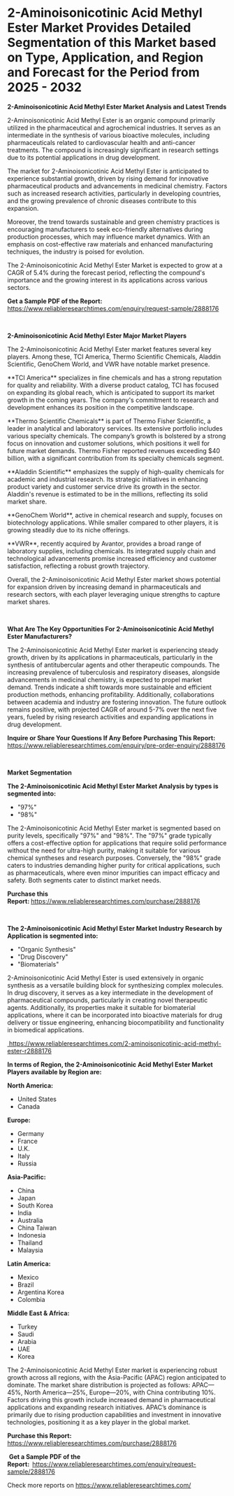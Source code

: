 <p><h1>2-Aminoisonicotinic Acid Methyl Ester Market Provides Detailed Segmentation of this Market based on Type, Application, and Region and Forecast for the Period from 2025 - 2032</h1></p><p><strong>2-Aminoisonicotinic Acid Methyl Ester Market Analysis and Latest Trends</strong></p>
<p><p>2-Aminoisonicotinic Acid Methyl Ester is an organic compound primarily utilized in the pharmaceutical and agrochemical industries. It serves as an intermediate in the synthesis of various bioactive molecules, including pharmaceuticals related to cardiovascular health and anti-cancer treatments. The compound is increasingly significant in research settings due to its potential applications in drug development.</p><p>The market for 2-Aminoisonicotinic Acid Methyl Ester is anticipated to experience substantial growth, driven by rising demand for innovative pharmaceutical products and advancements in medicinal chemistry. Factors such as increased research activities, particularly in developing countries, and the growing prevalence of chronic diseases contribute to this expansion. </p><p>Moreover, the trend towards sustainable and green chemistry practices is encouraging manufacturers to seek eco-friendly alternatives during production processes, which may influence market dynamics. With an emphasis on cost-effective raw materials and enhanced manufacturing techniques, the industry is poised for evolution.</p><p>The 2-Aminoisonicotinic Acid Methyl Ester Market is expected to grow at a CAGR of 5.4% during the forecast period, reflecting the compound's importance and the growing interest in its applications across various sectors.</p></p>
<p><strong>Get a Sample PDF of the Report:&nbsp;</strong> <a href="https://www.reliableresearchtimes.com/enquiry/request-sample/2888176?utm_campaign=2627&utm_medium=2&utm_source=Github&utm_content=ia&utm_term=14032025&utm_id=2-aminoisonicotinic-acid-methyl-ester">https://www.reliableresearchtimes.com/enquiry/request-sample/2888176</a></p>
<p>&nbsp;</p>
<p><strong>2-Aminoisonicotinic Acid Methyl Ester Major Market Players</strong></p>
<p><p>The 2-Aminoisonicotinic Acid Methyl Ester market features several key players. Among these, TCI America, Thermo Scientific Chemicals, Aladdin Scientific, GenoChem World, and VWR have notable market presence.</p><p>**TCI America** specializes in fine chemicals and has a strong reputation for quality and reliability. With a diverse product catalog, TCI has focused on expanding its global reach, which is anticipated to support its market growth in the coming years. The company's commitment to research and development enhances its position in the competitive landscape.</p><p>**Thermo Scientific Chemicals** is part of Thermo Fisher Scientific, a leader in analytical and laboratory services. Its extensive portfolio includes various specialty chemicals. The company’s growth is bolstered by a strong focus on innovation and customer solutions, which positions it well for future market demands. Thermo Fisher reported revenues exceeding $40 billion, with a significant contribution from its specialty chemicals segment.</p><p>**Aladdin Scientific** emphasizes the supply of high-quality chemicals for academic and industrial research. Its strategic initiatives in enhancing product variety and customer service drive its growth in the sector. Aladdin's revenue is estimated to be in the millions, reflecting its solid market share.</p><p>**GenoChem World**, active in chemical research and supply, focuses on biotechnology applications. While smaller compared to other players, it is growing steadily due to its niche offerings.</p><p>**VWR**, recently acquired by Avantor, provides a broad range of laboratory supplies, including chemicals. Its integrated supply chain and technological advancements promise increased efficiency and customer satisfaction, reflecting a robust growth trajectory.</p><p>Overall, the 2-Aminoisonicotinic Acid Methyl Ester market shows potential for expansion driven by increasing demand in pharmaceuticals and research sectors, with each player leveraging unique strengths to capture market shares.</p></p>
<p>&nbsp;</p>
<p><strong>What Are The Key Opportunities For 2-Aminoisonicotinic Acid Methyl Ester Manufacturers?</strong></p>
<p><p>The 2-Aminoisonicotinic Acid Methyl Ester market is experiencing steady growth, driven by its applications in pharmaceuticals, particularly in the synthesis of antitubercular agents and other therapeutic compounds. The increasing prevalence of tuberculosis and respiratory diseases, alongside advancements in medicinal chemistry, is expected to propel market demand. Trends indicate a shift towards more sustainable and efficient production methods, enhancing profitability. Additionally, collaborations between academia and industry are fostering innovation. The future outlook remains positive, with projected CAGR of around 5-7% over the next five years, fueled by rising research activities and expanding applications in drug development.</p></p>
<p><strong>Inquire or Share Your Questions If Any Before Purchasing This Report:</strong> <a href="https://www.reliableresearchtimes.com/enquiry/pre-order-enquiry/2888176?utm_campaign=2627&utm_medium=2&utm_source=Github&utm_content=ia&utm_term=14032025&utm_id=2-aminoisonicotinic-acid-methyl-ester">https://www.reliableresearchtimes.com/enquiry/pre-order-enquiry/2888176</a></p>
<p>&nbsp;</p>
<p><strong>Market Segmentation</strong></p>
<p><strong>The 2-Aminoisonicotinic Acid Methyl Ester Market Analysis by types is segmented into:</strong></p>
<p><ul><li>"97%"</li><li>"98%"</li></ul></p>
<p><p>The 2-Aminoisonicotinic Acid Methyl Ester market is segmented based on purity levels, specifically "97%" and "98%". The "97%" grade typically offers a cost-effective option for applications that require solid performance without the need for ultra-high purity, making it suitable for various chemical syntheses and research purposes. Conversely, the "98%" grade caters to industries demanding higher purity for critical applications, such as pharmaceuticals, where even minor impurities can impact efficacy and safety. Both segments cater to distinct market needs.</p></p>
<p><strong>Purchase this Report:&nbsp;</strong><a href="https://www.reliableresearchtimes.com/purchase/2888176?utm_campaign=2627&utm_medium=2&utm_source=Github&utm_content=ia&utm_term=14032025&utm_id=2-aminoisonicotinic-acid-methyl-ester">https://www.reliableresearchtimes.com/purchase/2888176</a></p>
<p>&nbsp;</p>
<p><strong>The 2-Aminoisonicotinic Acid Methyl Ester Market Industry Research by Application is segmented into:</strong></p>
<p><ul><li>"Organic Synthesis"</li><li>"Drug Discovery"</li><li>"Biomaterials"</li></ul></p>
<p><p>2-Aminoisonicotinic Acid Methyl Ester is used extensively in organic synthesis as a versatile building block for synthesizing complex molecules. In drug discovery, it serves as a key intermediate in the development of pharmaceutical compounds, particularly in creating novel therapeutic agents. Additionally, its properties make it suitable for biomaterial applications, where it can be incorporated into bioactive materials for drug delivery or tissue engineering, enhancing biocompatibility and functionality in biomedical applications.</p></p>
<p><a href="https://www.reliableresearchtimes.com/2-aminoisonicotinic-acid-methyl-ester-r2888176?utm_campaign=2627&utm_medium=2&utm_source=Github&utm_content=ia&utm_term=14032025&utm_id=2-aminoisonicotinic-acid-methyl-ester">&nbsp;https://www.reliableresearchtimes.com/2-aminoisonicotinic-acid-methyl-ester-r2888176</a></p>
<p><strong>In terms of Region, the 2-Aminoisonicotinic Acid Methyl Ester Market Players available by Region are:</strong></p>
<p>
    <p> <strong> North America: </strong>
        <ul>
            <li>United States</li>
            <li>Canada</li>
        </ul>
        </p> 
    <p> <strong> Europe: </strong>
        <ul>
            <li>Germany</li>
            <li>France</li>
            <li>U.K.</li>
            <li>Italy</li>
            <li>Russia</li>
        </ul>
        </p> 
    <p> <strong> Asia-Pacific: </strong>
        <ul>
            <li>China</li>
            <li>Japan</li>
            <li>South Korea</li>
            <li>India</li>
            <li>Australia</li>
            <li>China Taiwan</li>
            <li>Indonesia</li>
            <li>Thailand</li>
            <li>Malaysia</li>
        </ul>
        </p> 
    <p> <strong> Latin America: </strong>
        <ul>
            <li>Mexico</li>
            <li>Brazil</li>
            <li>Argentina Korea</li>
            <li>Colombia</li>
        </ul>
        </p> 
    <p> <strong> Middle East & Africa: </strong>
        <ul>
            <li>Turkey</li>
            <li>Saudi</li>
            <li>Arabia</li>
            <li>UAE</li>
            <li>Korea</li>
        </ul>
    </p>
    </p>
<p><p>The 2-Aminoisonicotinic Acid Methyl Ester market is experiencing robust growth across all regions, with the Asia-Pacific (APAC) region anticipated to dominate. The market share distribution is projected as follows: APAC—45%, North America—25%, Europe—20%, with China contributing 10%. Factors driving this growth include increased demand in pharmaceutical applications and expanding research initiatives. APAC’s dominance is primarily due to rising production capabilities and investment in innovative technologies, positioning it as a key player in the global market.</p></p>
<p><strong>Purchase this Report: </strong><a href="https://www.reliableresearchtimes.com/purchase/2888176?utm_campaign=2627&utm_medium=2&utm_source=Github&utm_content=ia&utm_term=14032025&utm_id=2-aminoisonicotinic-acid-methyl-ester">https://www.reliableresearchtimes.com/purchase/2888176</a></p>
<p>&nbsp;<strong>Get a Sample PDF of the Report:&nbsp;&nbsp;</strong><a href="https://www.reliableresearchtimes.com/enquiry/request-sample/2888176?utm_campaign=2627&utm_medium=2&utm_source=Github&utm_content=ia&utm_term=14032025&utm_id=2-aminoisonicotinic-acid-methyl-ester">https://www.reliableresearchtimes.com/enquiry/request-sample/2888176</a></p>
<p><strong></strong></p>
<p>Check more reports on <a href="https://www.reliableresearchtimes.com/?utm_campaign=2627&utm_medium=2&utm_source=Github&utm_content=ia&utm_term=14032025&utm_id=2-aminoisonicotinic-acid-methyl-ester">https://www.reliableresearchtimes.com/</a></p>